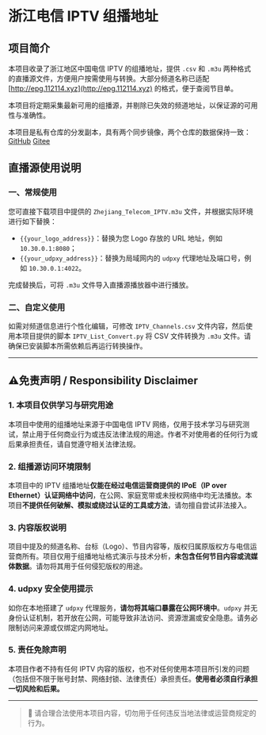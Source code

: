 # 浙江电信 IPTV 组播地址

## 项目简介

本项目收录了浙江地区中国电信 IPTV 的组播地址，提供 `.csv` 和 `.m3u` 两种格式的直播源文件，方便用户按需使用与转换。大部分频道名称已适配 [http://epg.112114.xyz](http://epg.112114.xyz) 的格式，便于查阅节目单。

本项目将定期采集最新可用的组播源，并剔除已失效的频道地址，以保证源的可用性与准确性。

本项目是私有仓库的分发副本，具有两个同步镜像，两个仓库的数据保持一致：[GitHub](https://github.com/FHZDCJ/Zhejiang_Telecom_IPTV) [Gitee](https://gitee.com/FHZDCJ/Zhejiang_Telecom_IPTV)

## 直播源使用说明

### 一、常规使用

您可直接下载项目中提供的 `Zhejiang_Telecom_IPTV.m3u` 文件，并根据实际环境进行如下替换：

- `{{your_logo_address}}`：替换为您 Logo 存放的 URL 地址，例如 `10.30.0.1:8080`；
- `{{your_udpxy_address}}`：替换为局域网内的 `udpxy` 代理地址及端口号，例如 `10.30.0.1:4022`。

完成替换后，可将 `.m3u` 文件导入直播源播放器中进行播放。

### 二、自定义使用

如需对频道信息进行个性化编辑，可修改 `IPTV_Channels.csv` 文件内容，然后使用本项目提供的脚本 `IPTV_List_Convert.py` 将 CSV 文件转换为 `.m3u` 文件。请确保已安装脚本所需依赖后再运行转换操作。

---
## ⚠️免责声明 / Responsibility Disclaimer

### 1. 本项目仅供学习与研究用途  
本项目中使用的组播地址来源于中国电信 IPTV 网络，仅用于技术学习与研究测试，禁止用于任何商业行为或违反法律法规的用途。作者不对使用者的任何行为或后果承担责任，请自觉遵守相关法律法规。

### 2. 组播源访问环境限制  
本项目中的 IPTV 组播地址**仅能在经过电信运营商提供的 IPoE（IP over Ethernet）认证网络中访问**，在公网、家庭宽带或未授权网络中均无法播放。本项目**不提供任何破解、模拟或绕过认证的工具或方法**，请勿擅自尝试非法接入。

### 3. 内容版权说明  
项目中提及的频道名称、台标（Logo）、节目内容等，版权归属原版权方与电信运营商所有。项目仅用于组播地址格式演示与技术分析，**未包含任何节目内容或流媒体数据**。请勿将其用于任何侵犯版权的用途。

### 4. udpxy 安全使用提示  
如你在本地搭建了 `udpxy` 代理服务，**请勿将其端口暴露在公网环境中**。`udpxy` 并无身份认证机制，若开放在公网，可能导致非法访问、资源泄漏或安全隐患。请务必限制访问来源或仅绑定内网地址。

### 5. 责任免除声明  
本项目作者不持有任何 IPTV 内容的版权，也不对任何使用本项目所引发的问题（包括但不限于账号封禁、网络封锁、法律责任）承担责任。**使用者必须自行承担一切风险和后果。**

---

> 📌 请合理合法使用本项目内容，切勿用于任何违反当地法律或运营商规定的行为。
